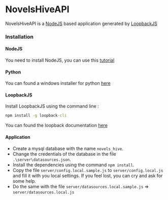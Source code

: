 # NovelsHiveAPI 

NovelsHiveAPI is a [NodeJS](https://nodejs.org/en/) based application generated by [LoopbackJS](https://loopback.io/)

### Installation
#### NodeJS
You need to install NodeJS, you can use this [tutorial](https://www.guru99.com/download-install-node-js.html)

#### Python
You can found a windows installer for python [here](https://www.python.org/downloads/windows/)

#### LoopbackJS
Install LoopbackJS using the command line :
```cmd
npm install -g loopback-cli
```

You can found the loopback documentation [here](https://loopback.io/getting-started/)

#### Application
- Create a mysql database with the name `novels_hive`.
- Change the credentials of the database in the file `.\server\datasources.json`.
- Install the dependencies using the command `npm install`.
- Copy the file `server/config.local.sample.js` to `server/config.local.js` and fill it with you local settings. 
If you feel lost, you can cry and ask for some help.
- Do the same with the file `server/datasources.local.sample.js` => `server/datasources.local.js`

